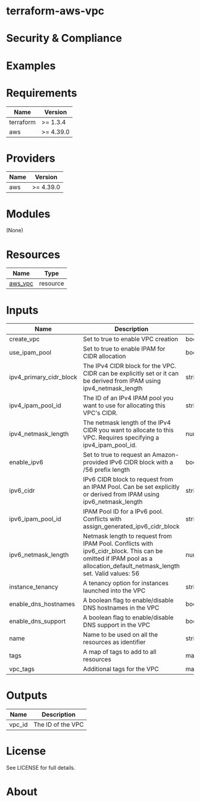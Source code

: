 # terraform-aws-vpc

# Security & Compliance

# Examples

# Requirements

| Name | Version |
| - | - |
| terraform | >= 1.3.4 |
| aws | >= 4.39.0 |

# Providers

| Name | Version |
| - | - |
| aws | >= 4.39.0 |


# Modules
(None)

# Resources

| Name | Type |
| - | - |
| [aws_vpc](https://registry.terraform.io/providers/hashicorp/aws/latest/docs/resources/vpc) | resource |


# Inputs
| Name | Description | Type | Default | Required |
| - | - | - | - | - |
| create_vpc | Set to true to enable VPC creation | bool | true | no |
| use_ipam_pool | Set to true to enable IPAM for CIDR allocation | bool | false | no |
| ipv4_primary_cidr_block | The IPv4 CIDR block for the VPC. CIDR can be explicitly set or it can be derived from IPAM using ipv4_netmask_length | string | null | no |
| ipv4_ipam_pool_id | The ID of an IPv4 IPAM pool you want to use for allocating this VPC's CIDR. | string | null | no |
| ipv4_netmask_length | The netmask length of the IPv4 CIDR you want to allocate to this VPC. Requires specifying a ipv4_ipam_pool_id. | number | null | no |
| enable_ipv6 | Set to true to request an Amazon-provided IPv6 CIDR block with a /56 prefix length | boolean | false | no |
| ipv6_cidr | IPv6 CIDR block to request from an IPAM Pool. Can be set explicitly or derived from IPAM using ipv6_netmask_length | string | null | no |
| ipv6_ipam_pool_id |  IPAM Pool ID for a IPv6 pool. Conflicts with assign_generated_ipv6_cidr_block | string | null | no |
| ipv6_netmask_length | Netmask length to request from IPAM Pool. Conflicts with ipv6_cidr_block. This can be omitted if IPAM pool as a allocation_default_netmask_length set. Valid values: 56 | number | null | no |
| instance_tenancy | A tenancy option for instances launched into the VPC | string | default | no |
| enable_dns_hostnames | A boolean flag to enable/disable DNS hostnames in the VPC | boolean | false | no |
| enable_dns_support | A boolean flag to enable/disable DNS support in the VPC | boolean | true | no |
| name | Name to be used on all the resources as identifier | string | "" | no |
| tags | A map of tags to add to all resources | map(string) | {} | no |
| vpc_tags | Additional tags for the VPC | map(string) | {} | no |

# Outputs
| Name | Description |
| - | - |
| vpc_id | The ID of the VPC |

# License
See LICENSE for full details. 

# About
